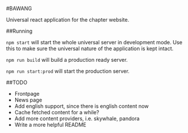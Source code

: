 #BAWANG

Universal react application for the chapter website.

##Running

`npm start` will start the whole universal server in development mode. Use this to make sure the universal nature of the application is kept intact.

`npm run build` will build a production ready server.

`npm run start:prod` will start the production server.

##TODO
- Frontpage
- News page
- Add english support, since there is english content now
- Cache fetched content for a while?
- Add more content providers, i.e. skywhale, pandora
- Write a more helpful README
